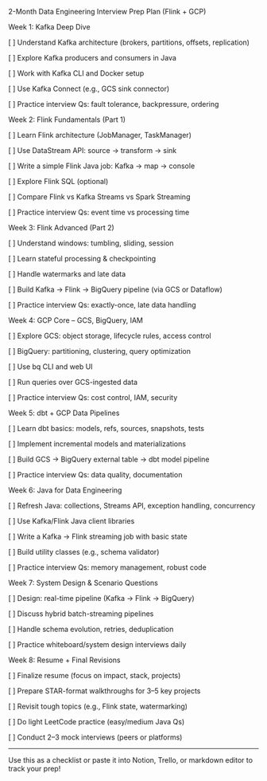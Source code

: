 2-Month Data Engineering Interview Prep Plan (Flink + GCP)

Week 1: Kafka Deep Dive

[ ] Understand Kafka architecture (brokers, partitions, offsets, replication)

[ ] Explore Kafka producers and consumers in Java

[ ] Work with Kafka CLI and Docker setup

[ ] Use Kafka Connect (e.g., GCS sink connector)

[ ] Practice interview Qs: fault tolerance, backpressure, ordering


Week 2: Flink Fundamentals (Part 1)

[ ] Learn Flink architecture (JobManager, TaskManager)

[ ] Use DataStream API: source → transform → sink

[ ] Write a simple Flink Java job: Kafka → map → console

[ ] Explore Flink SQL (optional)

[ ] Compare Flink vs Kafka Streams vs Spark Streaming

[ ] Practice interview Qs: event time vs processing time


Week 3: Flink Advanced (Part 2)

[ ] Understand windows: tumbling, sliding, session

[ ] Learn stateful processing & checkpointing

[ ] Handle watermarks and late data

[ ] Build Kafka → Flink → BigQuery pipeline (via GCS or Dataflow)

[ ] Practice interview Qs: exactly-once, late data handling


Week 4: GCP Core – GCS, BigQuery, IAM

[ ] Explore GCS: object storage, lifecycle rules, access control

[ ] BigQuery: partitioning, clustering, query optimization

[ ] Use bq CLI and web UI

[ ] Run queries over GCS-ingested data

[ ] Practice interview Qs: cost control, IAM, security


Week 5: dbt + GCP Data Pipelines

[ ] Learn dbt basics: models, refs, sources, snapshots, tests

[ ] Implement incremental models and materializations

[ ] Build GCS → BigQuery external table → dbt model pipeline

[ ] Practice interview Qs: data quality, documentation


Week 6: Java for Data Engineering

[ ] Refresh Java: collections, Streams API, exception handling, concurrency

[ ] Use Kafka/Flink Java client libraries

[ ] Write a Kafka → Flink streaming job with basic state

[ ] Build utility classes (e.g., schema validator)

[ ] Practice interview Qs: memory management, robust code


Week 7: System Design & Scenario Questions

[ ] Design: real-time pipeline (Kafka → Flink → BigQuery)

[ ] Discuss hybrid batch-streaming pipelines

[ ] Handle schema evolution, retries, deduplication

[ ] Practice whiteboard/system design interviews daily


Week 8: Resume + Final Revisions

[ ] Finalize resume (focus on impact, stack, projects)

[ ] Prepare STAR-format walkthroughs for 3–5 key projects

[ ] Revisit tough topics (e.g., Flink state, watermarking)

[ ] Do light LeetCode practice (easy/medium Java Qs)

[ ] Conduct 2–3 mock interviews (peers or platforms)



---

Use this as a checklist or paste it into Notion, Trello, or markdown editor to track your prep!

